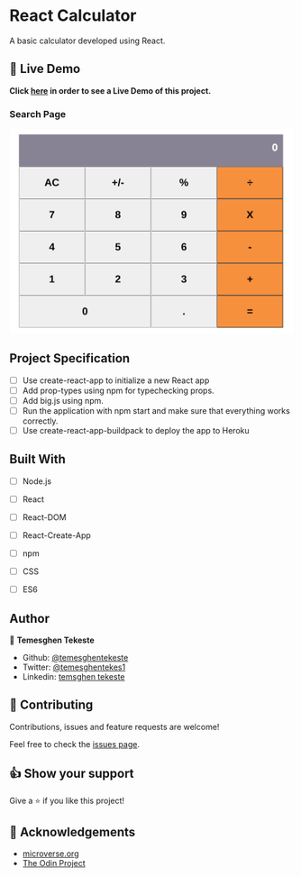 # React Calculator

A basic calculator developed using React.

## 🔴 Live Demo

**Click [here](https://react-calculator-temesghen.herokuapp.com/) in order to see a Live Demo of this project.**


### Search Page

![screenshot](./public/screenshot.png)

## Project Specification

  - [ ] Use create-react-app to initialize a new React app
  - [ ] Add prop-types using npm for typechecking props.
  - [ ] Add big.js using npm.
  - [ ] Run the application with npm start and make sure that everything works correctly.
  - [ ] Use create-react-app-buildpack to deploy the app to Heroku

## Built With

 - [ ] Node.js
 - [ ] React
 - [ ] React-DOM
 - [ ] React-Create-App
 - [ ] npm
 - [ ] CSS
 - [ ] ES6



## Author

👤 **Temesghen Tekeste**

- Github: [@temesghentekeste](https://github.com/temesghentekeste)
- Twitter: [@temesghentekes1](https://twitter.com/temesghentekes1)
- Linkedin: [temsghen tekeste](https://www.linkedin.com/in/temesghentekeste/)


## 🤝 Contributing

Contributions, issues and feature requests are welcome!

Feel free to check the [issues page](https://github.com/temesghentekeste/react-calculator/issues).


## 👍 Show your support

Give a ⭐️ if you like this project!

## :clap: Acknowledgements
- <a href="https://www.microverse.org/" target="_blank">microverse.org</a>
- <a href="https://www.theodinproject.com/" target="_blank">The Odin Project</a>
</a>
